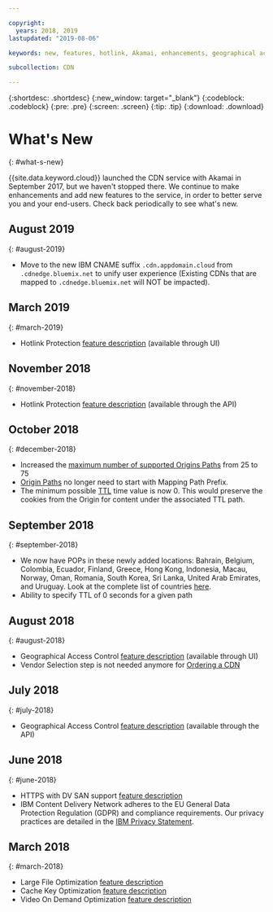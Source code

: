 ```yaml
---

copyright:
  years: 2018, 2019
lastupdated: "2019-08-06"

keywords: new, features, hotlink, Akamai, enhancements, geographical access, cache, key, optimization, video on demand, feature, descriptions, protection, vendor

subcollection: CDN

---
```


{:shortdesc: .shortdesc}
{:new_window: target="_blank"}
{:codeblock: .codeblock}
{:pre: .pre}
{:screen: .screen}
{:tip: .tip}
{:download: .download}

# What's New
{: #what-s-new}

{{site.data.keyword.cloud}} launched the CDN service with Akamai in September 2017, but we haven't stopped there. We continue to make enhancements and add new features to the service, in order to better serve you and your end-users. Check back periodically to see what's new.

## August 2019
{: #august-2019}

* Move to the new IBM CNAME suffix `.cdn.appdomain.cloud` from `.cdnedge.bluemix.net` to unify user experience (Existing CDNs that are mapped to `.cdnedge.bluemix.net` will NOT be impacted).

## March 2019
{: #march-2019}

* Hotlink Protection [feature description](/docs/infrastructure/CDN?topic=CDN-feature-descriptions#hotlink-protection) (available through UI)

## November 2018
{: #november-2018}

  * Hotlink Protection [feature description](/docs/infrastructure/CDN?topic=CDN-feature-descriptions#hotlink-protection) (available through the API)
  
## October 2018
{: #december-2018}

  * Increased the [maximum number of supported Origins Paths](/docs/infrastructure/CDN?topic=CDN-known-limitations#known-limitations) from 25 to 75
  * [Origin Paths](/docs/infrastructure/CDN?topic=CDN-manage-your-cdn#adding-origin-path-details) no longer need to start with Mapping Path Prefix.
  * The minimum possible [TTL](/docs/infrastructure/CDN?topic=CDN-manage-your-cdn#setting-content-caching-time-using-time-to-live-) time value is now 0. This would preserve the cookies from the Origin for content under the associated TTL path.

## September 2018
{: #september-2018}

  * We now have POPs in these newly added locations: Bahrain, Belgium, Colombia, Ecuador, Finland, Greece, Hong Kong, Indonesia, Macau, Norway, Oman, Romania, South Korea, Sri Lanka, United Arab Emirates, and Uruguay. Look at the complete list of countries [here](/docs/infrastructure/CDN?topic=CDN-list-of-edge-servers#list-of-edge-servers).
  * Ability to specify TTL of 0 seconds for a given path

## August 2018
{: #august-2018}

  * Geographical Access Control [feature description](/docs/infrastructure/CDN?topic=CDN-feature-descriptions#geographical-access-control) (available through UI)
  * Vendor Selection step is not needed anymore for [Ordering a CDN](/docs/infrastructure/CDN?topic=CDN-order-a-cdn#order-a-new-cdn-)

## July 2018
{: #july-2018}

  * Geographical Access Control [feature description](/docs/infrastructure/CDN?topic=CDN-feature-descriptions#geographical-access-control) (available through the API)

## June 2018
{: #june-2018}

* HTTPS with DV SAN support [feature description](/docs/infrastructure/CDN?topic=CDN-feature-descriptions#https-protocol-support)
* IBM Content Delivery Network adheres to the EU General Data Protection Regulation (GDPR) and compliance requirements. Our privacy practices are detailed in the [IBM Privacy Statement](https://www.ibm.com/privacy/us/en/).

## March 2018
{: #march-2018}

  * Large File Optimization [feature description](/docs/infrastructure/CDN?topic=CDN-feature-descriptions#large-file-optimization)
  * Cache Key Optimization [feature description](/docs/infrastructure/CDN?topic=CDN-feature-descriptions#cache-key-optimization)
  * Video On Demand Optimization [feature description](/docs/infrastructure/CDN?topic=CDN-feature-descriptions#video-on-demand)
